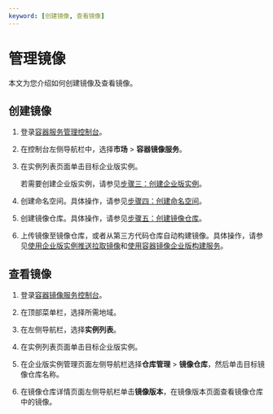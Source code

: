 ```yaml
---
keyword: [创建镜像, 查看镜像]
---
```


# 管理镜像

本文为您介绍如何创建镜像及查看镜像。

## 创建镜像

1.  登录[容器服务管理控制台](https://cs.console.aliyun.com)。

2.  在控制台左侧导航栏中，选择**市场** \> **容器镜像服务**。

3.  在实例列表页面单击目标企业版实例。

    若需要创建企业版实例，请参见[步骤三：创建企业版实例](section_ngl_swv_bde)。

4.  创建命名空间。具体操作，请参见[步骤四：创建命名空间](section_pys_y3j_jar)。

5.  创建镜像仓库。具体操作，请参见[步骤五：创建镜像仓库](section_zp1_q3z_ka8)。

6.  上传镜像至镜像仓库，或者从第三方代码仓库自动构建镜像。具体操作，请参见[使用企业版实例推送拉取镜像]()和[使用容器镜像企业版构建服务]()。


## 查看镜像

1.  登录[容器镜像服务控制台](https://cr.console.aliyun.com)。

2.  在顶部菜单栏，选择所需地域。

3.  在左侧导航栏，选择**实例列表**。

4.  在实例列表页面单击目标企业版实例。

5.  在企业版实例管理页面左侧导航栏选择**仓库管理** \> **镜像仓库**，然后单击目标镜像仓库名称。

6.  在镜像仓库详情页面左侧导航栏单击**镜像版本**，在镜像版本页面查看镜像仓库中的镜像。



